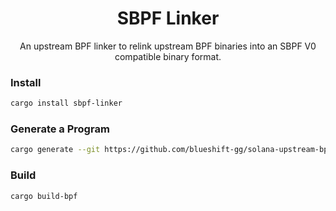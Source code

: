 <h1 align="center">
  SBPF Linker
</h1>
<p align="center">
  An upstream BPF linker to relink upstream BPF binaries into an SBPF V0 compatible binary format.
</p>

### Install

```sh
cargo install sbpf-linker
```

### Generate a Program

```sh
cargo generate --git https://github.com/blueshift-gg/solana-upstream-bpf-template
```

### Build

```sh
cargo build-bpf
```